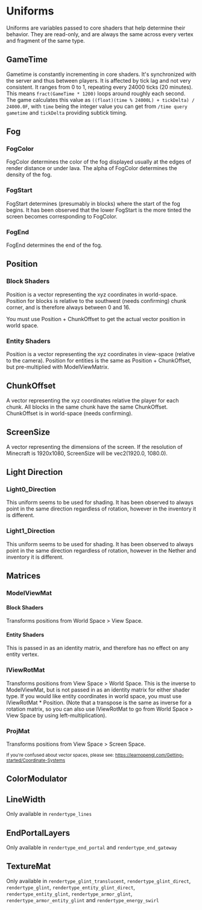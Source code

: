 # Uniforms
Uniforms are variables passed to core shaders that help determine their behavior. They are read-only, and are always the same across every vertex and fragment of the same type.

## GameTime
Gametime is constantly incrementing in core shaders. It's synchronized with the server and thus between players. It is affected by tick lag and not very consistent. It ranges from 0 to 1, repeating every 24000 ticks (20 minutes). This means `fract(GameTime * 1200)` loops around roughly each second.
The game calculates this value as `((float)(time % 24000L) + tickDelta) / 24000.0F`, with `time` being the integer value you can get from `/time query gametime` and `tickDelta` providing subtick timing.

## Fog
### FogColor
FogColor determines the color of the fog displayed usually at the edges of render distance or under lava. The alpha of FogColor determines the density of the fog.

### FogStart
FogStart determines (presumably in blocks) where the start of the fog begins. It has been observed that the lower FogStart is the more tinted the screen becomes corresponding to FogColor.

### FogEnd
FogEnd determines the end of the fog.

## Position
### Block Shaders
Position is a vector representing the xyz coordinates in world-space. Position for blocks is relative to the southwest (needs confirming) chunk corner, and is therefore always between 0 and 16.  
  
You must use Position + ChunkOffset to get the actual vector position in world space.

### Entity Shaders
Position is a vector representing the xyz coordinates in view-space (relative to the camera). Position for entities is the same as Position + ChunkOffset, but pre-multiplied with ModelViewMatrix.

## ChunkOffset
A vector representing the xyz coordinates relative the player for each chunk. All blocks in the same chunk have the same ChunkOffset. ChunkOffset is in world-space (needs confirming).

## ScreenSize
A vector representing the dimensions of the screen. If the resolution of Minecraft is 1920x1080, ScreenSize will be vec2(1920.0, 1080.0).

## Light Direction
### Light0_Direction
This uniform seems to be used for shading. It has been observed to always point in the same direction regardless of rotation, however in the inventory it is different.

### Light1_Direction
This uniform seems to be used for shading. It has been observed to always point in the same direction regardless of rotation, however in the Nether and inventory it is different.

## Matrices

### ModelViewMat
#### Block Shaders
Transforms positions from World Space > View Space.

#### Entity Shaders
This is passed in as an identity matrix, and therefore has no effect on any entity vertex.

### IViewRotMat
Transforms positions from View Space > World Space. This is the inverse to ModelViewMat, but is not passed in as an identity matrix for either shader type. If you would like entity coordinates in world space, you must use IViewRotMat * Position. (Note that a transpose is the same as inverse for a rotation matrix, so you can also use IViewRotMat to go from World Space > View Space by using left-multiplication).

### ProjMat
Transforms positions from View Space > Screen Space.  

<sub>If you're confused about vector spaces, please see: https://learnopengl.com/Getting-started/Coordinate-Systems</sub>

## ColorModulator

## LineWidth
Only available in `rendertype_lines`

## EndPortalLayers
Only available in `rendertype_end_portal` and `rendertype_end_gateway`

## TextureMat
Only available in `rendertype_glint_translucent`, `rendertype_glint_direct`, `rendertype_glint`, `rendertype_entity_glint_direct`, `rendertype_entity_glint`, `rendertype_armor_glint`, `rendertype_armor_entity_glint` and `rendertype_energy_swirl`
